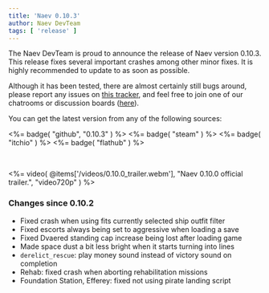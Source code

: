 ```yaml
---
title: 'Naev 0.10.3'
author: Naev DevTeam
tags: [ 'release' ]
---
```

The Naev DevTeam is proud to announce the release of Naev
version 0.10.3. This release fixes several important crashes among other minor
fixes. It is highly recommended to update to as soon as possible.

Although it has been tested, there are almost certainly still bugs
around, please report any issues on [this
tracker](https://github.com/naev/naev/issues), and feel free to join one of our
chatrooms or discussion boards ([here](https://naev.org/contact/)).

You can get the latest version from any of the following sources:

<%= badge( "github", "0.10.3" ) %>
<%= badge( "steam" ) %>
<%= badge( "itchio" ) %>
<%= badge( "flathub" ) %>

<br>

<%= video( @items['/videos/0.10.0_trailer.webm'], "Naev 0.10.0 official trailer.", "video720p" ) %>

### Changes since 0.10.2
* Fixed crash when using fits currently selected ship outfit filter
* Fixed escorts always being set to aggressive when loading a save
* Fixed Dvaered standing cap increase being lost after loading game
* Made space dust a bit less bright when it starts turning into lines
* `derelict_rescue`: play money sound instead of victory sound on completion
* Rehab: fixed crash when aborting rehabilitation missions
* Foundation Station, Efferey: fixed not using pirate landing script
